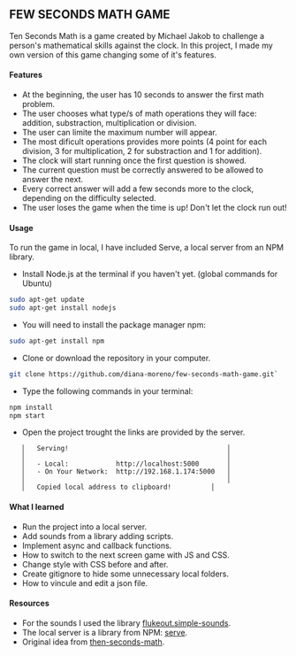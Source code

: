 ## FEW SECONDS MATH GAME

Ten Seconds Math is a game created by Michael Jakob to challenge a person's mathematical skills against the clock.
In this project, I made my own version of this game changing some of it's features.

#### **Features**

- At the beginning, the user has 10 seconds to answer the first math problem.
- The user chooses what type/s of math operations they will face: addition, substraction, multiplication or division.
- The user can limite the maximum number will appear.
- The most dificult operations provides more points (4 point for each division, 3 for multiplication, 2 for substraction and 1 for addition).
- The clock will start running once the first question is showed.
- The current question must be correctly answered to be allowed to answer the next.
- Every correct answer will add a few seconds more to the clock, depending on the difficulty selected.
- The user loses the game when the time is up! Don't let the clock run out!

#### **Usage**

To run the game in local, I have included Serve, a local server from an NPM library.

- Install Node.js at the terminal if you haven't yet. (global commands for Ubuntu)

```bash
sudo apt-get update
sudo apt-get install nodejs
```
- You will need to install the package manager npm:

```bash
sudo apt-get install npm
```
- Clone or download the repository in your computer.

```bash
git clone https://github.com/diana-moreno/few-seconds-math-game.git`
```
- Type the following commands in your terminal:

```bash
npm install
npm start
```
- Open the project trought the links are provided by the server.

```
   │   Serving!                                        │
   │                                                   │
   │   - Local:            http://localhost:5000       │
   │   - On Your Network:  http://192.168.1.174:5000   │
   │                                                   │
   │   Copied local address to clipboard! 	       │
```

#### **What I learned**

- Run the project into a local server.
- Add sounds from a library adding scripts.
- Implement async and callback functions.
- How to switch to the next screen game with JS and CSS.
- Change style with CSS before and after.
- Create gitignore to hide some unnecessary local folders.
- How to vincule and edit a json file.

#### **Resources**

- For the sounds I used the library [flukeout.simple-sounds](https://github.com/flukeout/simple-sounds).
- The local server is a library from NPM: [serve](https://www.npmjs.com/package/serve).
- Original idea from [then-seconds-math](http://www.mental-math-trainer.com/).
